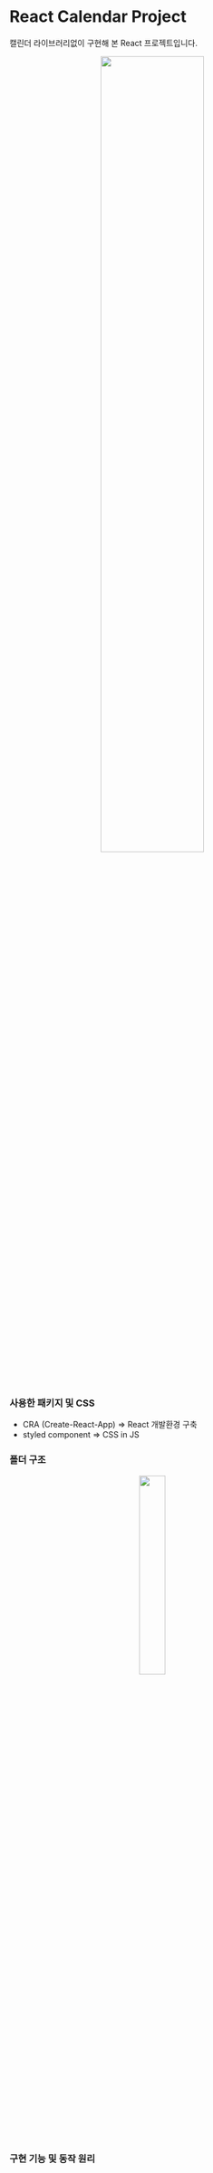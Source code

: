 # React Calendar Project
캘린더 라이브러리없이 구현해 본 React 프로젝트입니다.
<center><img src="https://user-images.githubusercontent.com/68773118/112478036-e6c27500-8db6-11eb-9b27-2fffbd578e07.png" width="60%"></center>

### 사용한 패키지 및 CSS
- CRA (Create-React-App) => React 개발환경 구축
- styled component => CSS in JS 

### 폴더 구조
<center><img src="https://user-images.githubusercontent.com/68773118/112478537-76682380-8db7-11eb-923e-2d454e7aff56.png" height="30%"></center>

### 구현 기능 및 동작 원리


